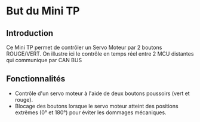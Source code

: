 # But du Mini TP

## Introduction
Ce Mini TP permet de contrôler un Servo Moteur par 2 boutons ROUGE/VERT.
On illustre ici le contrôle en temps réel entre 2 MCU distantes qui communique par CAN BUS

## Fonctionnalités
- Contrôle d'un servo moteur à l'aide de deux boutons poussoirs (vert et rouge).
- Blocage des boutons lorsque le servo moteur atteint des positions extrêmes (0° et 180°) pour éviter les dommages mécaniques.




